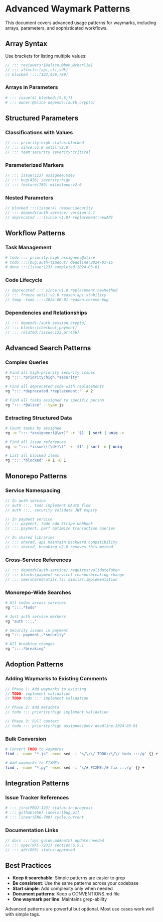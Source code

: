 # Advanced Waymark Patterns
<!-- tldr ::: Advanced patterns using arrays, parameters, and sophisticated workflows -->
<!-- ::: guide Advanced usage patterns and sophisticated techniques -->

This document covers advanced usage patterns for waymarks, including arrays, parameters, and sophisticated workflows.

## Array Syntax

Use brackets for listing multiple values:

```javascript
// ::: reviewers:[@alice,@bob,@charlie]
// ::: affects:[api,cli,sdk]
// blocked ::::[123,456,789]
```

### Arrays in Parameters

```python
# ::: issue(4) blocked:[5,6,7]
# ::: owner:@alice depends:[auth,crypto]
```

## Structured Parameters

### Classifications with Values

```javascript
// ::: priority:high status:blocked
// ::: since:v1.8 until:v2.0
// ::: team:security severity:critical
```

### Parameterized Markers

```typescript
// ::: issue(123) assignee:@dev
// ::: bug(456) severity:high
// ::: feature(789) milestone:v2.0
```

### Nested Parameters

```javascript
// blocked :::(issue:4) reason:security
// ::: depends(auth-service) version:2.1
// deprecated :::(since:v1.8) replacement:newAPI
```

## Workflow Patterns

### Task Management

```python
# todo ::: priority:high assignee:@alice
# todo :::(bug:auth-timeout) deadline:2024-03-15
# done :::(issue:123) completed:2024-03-01
```

### Code Lifecycle

```javascript
// deprecated ::: since:v1.8 replacement:newMethod
// ::: freeze until:v2.0 reason:api-stability
// temp -todo ::::2024-06-01 reason:chrome-bug
```

### Dependencies and Relationships

```typescript
// ::: depends:[auth,session,crypto]
// ::: blocks:[checkout,payment]
// ::: related:[issue:123,pr:456]
```

## Advanced Search Patterns

### Complex Queries

```bash
# Find all high-priority security issues
rg ":::.*priority:high.*security"

# Find all deprecated code with replacements
rg ":::.*deprecated.*replacement:" -A 2

# Find all tasks assigned to specific person
rg ":::.*@alice" --type js
```

### Extracting Structured Data

```bash
# Count tasks by assignee
rg -o ":::.*assignee:(@\w+)" -r '$1' | sort | uniq -c

# Find all issue references
rg -o ":::.*issue\((\d+)\)" -r '$1' | sort -n | uniq

# List all blocked items
rg ":::.*blocked" -A 1 -B 1
```

## Monorepo Patterns

### Service Namespacing

```javascript
// In auth service
// auth :::, todo implement OAuth flow
// auth :::, security validate JWT expiry

// In payment service
// ::: payment, todo add Stripe webhook
// ::: payment, perf optimize transaction queries

// In shared libraries
// ::: shared, api maintain backward compatibility
// ::: shared, breaking v2.0 removes this method
```

### Cross-Service References

```typescript
// ::: depends(auth-service) requires:validateToken
// ::: blocks(payment-service) reason:breaking-change
// ::: see(shared/utils.ts) similar:implementation
```

### Monorepo-Wide Searches

```bash
# All todos across services
rg ":::.*todo"

# Just auth service markers
rg "auth :::,"

# Security issues in payment
rg "::: payment,.*security"

# All breaking changes
rg ":::.*breaking"
```

## Adoption Patterns

### Adding Waymarks to Existing Comments

```javascript
// Phase 1: Add waymarks to existing
// TODO: implement validation
// TODO todo ::: implement validation

// Phase 2: Add metadata
// todo ::: priority:high implement validation

// Phase 3: Full context
// todo ::: priority:high assignee:@dev deadline:2024-03-01
```

### Bulk Conversion

```bash
# Convert TODO to waymarks
find . -name "*.js" -exec sed -i 's/\/\/ TODO:/\/\/ todo :::/g' {} +

# Add waymarks to FIXMEs
find . -name "*.py" -exec sed -i 's/# FIXME:/# fix :::/g' {} +
```

## Integration Patterns

### Issue Tracker References

```python
# ::: jira(PROJ-123) status:in-progress
# ::: github(456) labels:[bug,p1]
# ::: linear(ENG-789) cycle:current
```

### Documentation Links

```javascript
// docs :::(api-guide.md#auth) update:needed
// ::: spec(RFC-7231) section:6.5.1
// ::: adr(003) status:approved
```

## Best Practices

- **Keep it searchable**: Simple patterns are easier to grep
- **Be consistent**: Use the same patterns across your codebase
- **Start simple**: Add complexity only when needed
- **Document patterns**: Keep a CONVENTIONS.md file
- **One waymark per line**: Maintains grep-ability

Advanced patterns are powerful but optional. Most use cases work well with simple tags.